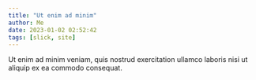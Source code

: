 ```yaml
---
title: "Ut enim ad minim"
author: Me
date: 2023-01-02 02:52:42
tags: [slick, site]
---
```


Ut enim ad minim veniam, quis nostrud exercitation ullamco laboris nisi ut aliquip ex ea commodo consequat.
